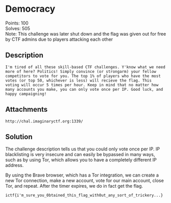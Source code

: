 # Democracy
Points: 100\
Solves: 505\
Note: This challenge was later shut down and the flag was given out for free by CTF admins due to players attacking each other

## Description
```
I'm tired of all these skill-based CTF challenges. Y'know what we need more of here? Politics! Simply convince (or strongarm) your fellow competitors to vote for you. The top 1% of players who have the most votes (or top 50, whichever is less) will recieve the flag. This voting will occur 5 times per hour. Keep in mind that no matter how many accounts you make, you can only vote once per IP. Good luck, and happy campaigning!
```

## Attachments
```
http://chal.imaginaryctf.org:1339/
```

## Solution
The challenge description tells us that you could only vote once per IP. IP blacklisting is very insecure and can easily be bypassed in many ways, such as by using Tor, which allows you to have a completely different IP address.

By using the Brave browser, which has a Tor integration, we can create a new Tor connection, make a new account, vote for our main account, close Tor, and repeat. After the timer expires, we do in fact get the flag.

```
ictf{i'm_sure_you_0btained_this_flag_with0ut_any_sort_of_trickery...}
```
